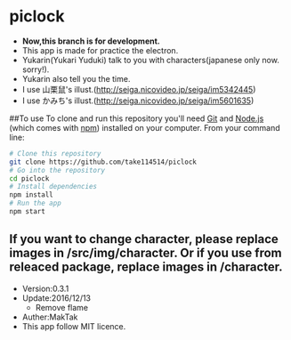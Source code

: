 # piclock
* **Now,this branch is for development.**
* This app is made for practice the electron.
* Yukarin(Yukari Yuduki) talk to you with characters(japanese only now. sorry!).
* Yukarin also tell you the time.
* I use 山栗鼠's illust.(http://seiga.nicovideo.jp/seiga/im5342445)
* I use かみち's illust.(http://seiga.nicovideo.jp/seiga/im5601635)

##To use
To clone and run this repository you'll need [Git](https://git-scm.com/) and [Node.js](https://nodejs.org/en/download/) (which comes with [npm](http://npmjs.com/)) installed on your computer. From your command line:

```bash
# Clone this repository
git clone https://github.com/take114514/piclock
# Go into the repository
cd piclock
# Install dependencies
npm install
# Run the app
npm start
```

If you want to change character, please replace images in /src/img/character.
Or if you use from releaced package, replace images in /character.
---

* Version:0.3.1  
* Update:2016/12/13
  - Remove flame
* Auther:MakTak  
* This app follow MIT licence.  
